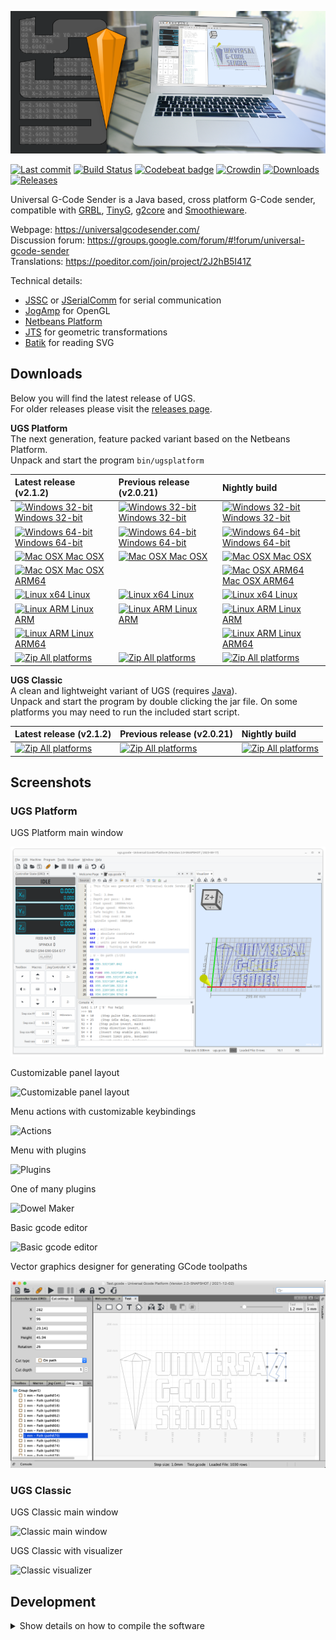 ![Universal G-Code Sender](https://github.com/winder/Universal-G-Code-Sender/raw/master/pictures/ugs_header.png "UGS Splash Image")


[![Last commit](https://img.shields.io/github/last-commit/winder/Universal-G-Code-Sender.svg?maxAge=1800)](https://github.com/winder/Universal-G-Code-Sender/commits/master)
[![Build Status](https://img.shields.io/github/actions/workflow/status/winder/Universal-G-code-sender/nightly.yaml?branch=master)](https://github.com/winder/Universal-G-Code-Sender/actions/workflows/nightly.yaml)
[![Codebeat badge](https://codebeat.co/badges/48cc1265-2f6b-4163-8a8a-964acc073100)](https://codebeat.co/projects/github-com-winder-universal-g-code-sender-master)
[![Crowdin](https://badges.crowdin.net/universalgcodesender/localized.svg)](https://translate.universalgcodesender.com/project/universalgcodesender)
[![Downloads](https://img.shields.io/github/downloads/winder/universal-g-code-sender/total?label=downloads)](https://github.com/winder/Universal-G-Code-Sender#downloads)
[![Releases](https://img.shields.io/github/v/release/winder/Universal-G-Code-Sender)](https://github.com/winder/Universal-G-Code-Sender/releases)

Universal G-Code Sender is a Java based, cross platform G-Code sender, compatible with [GRBL](https://github.com/gnea/grbl/), [TinyG](https://github.com/synthetos/TinyG), [g2core](https://github.com/synthetos/g2) and [Smoothieware](http://smoothieware.org/).

Webpage: https://universalgcodesender.com/ <br/>
Discussion forum: https://groups.google.com/forum/#!forum/universal-gcode-sender <br/>
Translations: https://poeditor.com/join/project/2J2hB5I41Z <br/>

Technical details:

* [JSSC](https://github.com/scream3r/java-simple-serial-connector) or [JSerialComm](https://github.com/Fazecast/jSerialComm) for serial communication
* [JogAmp](https://jogamp.org/) for OpenGL
* [Netbeans Platform](https://netbeans.org/features/platform/)
* [JTS](https://github.com/locationtech/jts) for geometric transformations
* [Batik](https://xmlgraphics.apache.org/batik/) for reading SVG

## Downloads
Below you will find the latest release of UGS.<br/> For older releases please visit the [releases page](https://github.com/winder/Universal-G-Code-Sender/releases).

**UGS Platform**<br>
The next generation, feature packed variant based on the Netbeans Platform.<br>
Unpack and start the program ```bin/ugsplatform```


| Latest release (v2.1.2)                                                                                                                                                       | Previous release (v2.0.21)                                                                                                                                                 | Nightly build |
|:------------------------------------------------------------------------------------------------------------------------------------------------------------------------------|:---------------------------------------------------------------------------------------------------------------------------------------------------------------------------|:--------------|
| [![Windows 32-bit](pictures/os_windows.png) Windows 32-bit](https://github.com/winder/Universal-G-Code-Sender/releases/download/v2.1.2/win-ugs-platform-app-2.1.2.zip)        | [![Windows 32-bit](pictures/os_windows.png) Windows 32-bit](https://github.com/winder/Universal-G-Code-Sender/releases/download/v2.0.21/win-ugs-platform-app-2.0.21.zip)   | [![Windows 32-bit](pictures/os_windows.png) Windows 32-bit](https://github.com/winder/Universal-G-Code-Sender/releases/download/nightly/win-ugs-platform-app-2.0-SNAPSHOT.zip)  |
| [![Windows 64-bit](pictures/os_windows.png) Windows 64-bit](https://github.com/winder/Universal-G-Code-Sender/releases/download/v2.1.2/win64-ugs-platform-app-2.1.2.zip)      | [![Windows 64-bit](pictures/os_windows.png) Windows 64-bit](https://github.com/winder/Universal-G-Code-Sender/releases/download/v2.0.21/win64-ugs-platform-app-2.0.21.zip) | [![Windows 64-bit](pictures/os_windows.png) Windows 64-bit](https://github.com/winder/Universal-G-Code-Sender/releases/download/nightly/win64-ugs-platform-app-2.0-SNAPSHOT.zip)  |
| [![Mac OSX](pictures/os_mac.png) Mac OSX](https://github.com/winder/Universal-G-Code-Sender/releases/download/v2.1.2/macosx-x64-ugs-platform-app-2.1.2.dmg)                   | [![Mac OSX](pictures/os_mac.png) Mac OSX](https://github.com/winder/Universal-G-Code-Sender/releases/download/v2.0.21/ios-ugs-platform-app-2.0.21.dmg)                     | [![Mac OSX](pictures/os_mac.png) Mac OSX](https://github.com/winder/Universal-G-Code-Sender/releases/download/nightly/macosx-x64-ugs-platform-app-2.0-SNAPSHOT.dmg) |
| [![Mac OSX](pictures/os_mac.png) Mac OSX ARM64](https://github.com/winder/Universal-G-Code-Sender/releases/download/v2.1.2/macosx-aarch64-ugs-platform-app-2.1.2.dmg)         |                                                                                                                                                                            | [![Mac OSX ARM64](pictures/os_mac.png) Mac OSX ARM64](https://github.com/winder/Universal-G-Code-Sender/releases/download/nightly/macosx-aarch64-ugs-platform-app-2.0-SNAPSHOT.dmg)  | 
| [![Linux x64](pictures/os_linux.png) Linux](https://github.com/winder/Universal-G-Code-Sender/releases/download/v2.1.2/linux-x64-ugs-platform-app-2.1.2.tar.gz)               | [![Linux x64](pictures/os_linux.png) Linux](https://github.com/winder/Universal-G-Code-Sender/releases/download/v2.0.21/linux-ugs-platform-app-2.0.21.tar.gz)              | [![Linux x64](pictures/os_linux.png) Linux](https://github.com/winder/Universal-G-Code-Sender/releases/download/nightly/linux-x64-ugs-platform-app-2.0-SNAPSHOT.tar.gz) |
| [![Linux ARM](pictures/os_linux_arm.png) Linux ARM](https://github.com/winder/Universal-G-Code-Sender/releases/download/v2.1.2/linux-arm-ugs-platform-app-2.1.2.tar.gz)       | [![Linux ARM](pictures/os_linux_arm.png) Linux ARM](https://github.com/winder/Universal-G-Code-Sender/releases/download/v2.0.21/pi-ugs-platform-app-2.0.21.tar.gz)         | [![Linux ARM](pictures/os_linux_arm.png) Linux ARM](https://github.com/winder/Universal-G-Code-Sender/releases/download/nightly/linux-arm-ugs-platform-app-2.0-SNAPSHOT.tar.gz) |
| [![Linux ARM](pictures/os_linux_arm.png) Linux ARM64](https://github.com/winder/Universal-G-Code-Sender/releases/download/v2.1.2/linux-aarch64-ugs-platform-app-2.1.2.tar.gz) |                                                                                                                                                                            | [![Linux ARM](pictures/os_linux_arm.png) Linux ARM64](https://github.com/winder/Universal-G-Code-Sender/releases/download/nightly/linux-aarch64-ugs-platform-app-2.0-SNAPSHOT.tar.gz)  | 
| [![Zip](pictures/zip.png) All platforms](https://github.com/winder/Universal-G-Code-Sender/releases/download/v2.1.2/ugs-platform-app-2.1.2.zip)                               | [![Zip](pictures/zip.png) All platforms](https://github.com/winder/Universal-G-Code-Sender/releases/download/v2.0.21/ugs-platform-app-2.0.21.zip)                          | [![Zip](pictures/zip.png) All platforms](https://github.com/winder/Universal-G-Code-Sender/releases/download/nightly/ugs-platform-app-2.0-SNAPSHOT.zip) |

**UGS Classic**<br>
A clean and lightweight variant of UGS (requires [Java](https://java.com/en/download/manual.jsp)). <br>
Unpack and start the program by double clicking the jar file. On some platforms you may need to run the included start script. <br>

| Latest release (v2.1.2)                                                                                                                        | Previous release (v2.0.21)                                                                                                                      | Nightly build  |
|:-----------------------------------------------------------------------------------------------------------------------------------------------|:------------------------------------------------------------------------------------------------------------------------------------------------|:---------------|
| [![Zip](pictures/zip.png) All platforms](https://github.com/winder/Universal-G-Code-Sender/releases/download/v2.1.2/UniversalGcodeSender.zip)  | [![Zip](pictures/zip.png) All platforms](https://github.com/winder/Universal-G-Code-Sender/releases/download/v2.0.21/UniversalGcodeSender.zip)  | [![Zip](pictures/zip.png) All platforms](https://github.com/winder/Universal-G-Code-Sender/releases/download/nightly/UniversalGcodeSender.zip) |

## Screenshots

### UGS Platform

UGS Platform main window

![UGS Platform](https://github.com/winder/Universal-G-Code-Sender/raw/master/pictures/2.0_platform_ugs_platform.png "UGS Platform")

Customizable panel layout

![Customizable panel layout](https://github.com/winder/Universal-G-Code-Sender/raw/master/pictures/2.0_platform_customizable_panels.png "Customizable panel layout")

Menu actions with customizable keybindings

![Actions](https://github.com/winder/Universal-G-Code-Sender/raw/master/pictures/2.0_platform_actions_menu.png "Actions")

Menu with plugins

![Plugins](https://github.com/winder/Universal-G-Code-Sender/raw/master/pictures/2.0_platform_plugins_menu.png "Plugins")

One of many plugins

![Dowel Maker](https://github.com/winder/Universal-G-Code-Sender/raw/master/pictures/2.0_platform_dowel_maker_plugin.png "Dowel maker plugin")

Basic gcode editor

![Basic gcode editor](https://github.com/winder/Universal-G-Code-Sender/raw/master/pictures/2.0_platform_editor.png "Basic gcode editor")

Vector graphics designer for generating GCode toolpaths

![Designer](https://github.com/winder/Universal-G-Code-Sender/raw/master/pictures/2.0_platform_designer.png "Basic gcode editor")


### UGS Classic

UGS Classic main window

![Classic main window](https://winder.github.io/ugs_website/img/screenshots/finished.png)

UGS Classic with visualizer

![Classic visualizer](https://winder.github.io/ugs_website/img/screenshots/visualizer.png)


## Development
<details><summary>Show details on how to compile the software</summary>
<p>

For development we use [Maven](http://maven.apache.org) and [Java 17](https://adoptium.net/) for compiling.

#### Compiling and starting the application

UGS Classic: 
```bash
mvn install
mvn exec:java -Dexec.mainClass="com.willwinder.universalgcodesender.MainWindow" -pl ugs-core
```

UGS Platform: 
```bash
mvn install
mvn nbm:run-platform -pl ugs-platform/application
```


#### Execute all tests

```bash
mvn test
```


#### Building the self-executing JAR

```bash
mvn install
mvn package -pl ugs-classic
```


#### Build a UniversalGcodeSender.zip release file

```bash
mvn package -pl ugs-classic assembly:assembly
```

#### Develop via IntelliJ

If you are more used to IntelliJ, you can also build, run and debug it there.

- Run  `mvn nbm:run-platform -pl ugs-platform/application` once via terminal to build everything
- Import the Source, `File` -> `New` -> `Project from existing Sources`
- Setup a new "Run Configuration", `Java Application`, with following settings:
  - Main Class: `org.netbeans.Main`
  - VM Options:
```
-Dpolyglot.engine.WarnInterpreterOnly=false
-Dnetbeans.user=$ProjectFileDir$/ugs-platform/application/target/userdir
-Dnetbeans.home=$ProjectFileDir$/ugs-platform/application/target/ugsplatform/platform
-Dnetbeans.logger.console=true
-Dnetbeans.indexing.noFileRefresh=true
-Dnetbeans.moduleitem.dontverifyclassloader=true
-Dnetbeans.dirs=$ProjectFileDir$/ugs-platform/application/target/ugsplatform/ugsplatform:$ProjectFileDir$/ugs-platform/application/target/ugsplatform/platform:$ProjectFileDir$/ugs-platform/application/target/ugsplatform/ide:$ProjectFileDir$/ugs-platform/application/target/ugsplatform/extra:$ProjectFileDir$/ugs-platform/application/target/ugsplatform/java
--add-opens=java.base/java.net=ALL-UNNAMED
--add-opens=java.base/java.lang.ref=ALL-UNNAMED
--add-opens=java.base/java.lang=ALL-UNNAMED
--add-opens=java.base/java.security=ALL-UNNAMED
--add-opens=java.base/java.util=ALL-UNNAMED
--add-opens=java.base/java.nio=ALL-UNNAMED
--add-exports=java.base/sun.reflect.annotation=ALL-UNNAMED
--add-opens=java.prefs/java.util.prefs=ALL-UNNAMED
--add-opens=java.desktop/javax.swing.plaf.basic=ALL-UNNAMED
--add-opens=java.desktop/javax.swing.text=ALL-UNNAMED
--add-opens=java.desktop/javax.swing=ALL-UNNAMED
--add-opens=java.desktop/java.awt=ALL-UNNAMED
--add-opens=java.desktop/java.awt.event=ALL-UNNAMED
--add-opens=java.desktop/sun.awt.X11=ALL-UNNAMED
--add-opens=java.desktop/javax.swing.plaf.synth=ALL-UNNAMED
--add-opens=java.desktop/com.sun.java.swing.plaf.gtk=ALL-UNNAMED
--add-opens=java.desktop/sun.awt.shell=ALL-UNNAMED
--add-opens=java.desktop/sun.awt.im=ALL-UNNAMED
--add-exports=java.desktop/sun.awt=ALL-UNNAMED
--add-exports=java.desktop/java.awt.peer=ALL-UNNAMED
--add-exports=java.desktop/com.sun.beans.editors=ALL-UNNAMED
--add-exports=java.desktop/sun.swing=ALL-UNNAMED
--add-exports=java.desktop/sun.awt.im=ALL-UNNAMED
--add-exports=java.desktop/com.sun.java.swing.plaf.motif=ALL-UNNAMED
``` 
  - Program arguments: `--branding ugsplatform`
  - Working dir: `$ProjectFileDir$`
  - Use classpath of module: `ugs-platform-app` 
- There is a [runConfiguration](.idea/runConfigurations/UGS_Platform.xml) in the repository, which should be available after importing the project

</p>
</details>
